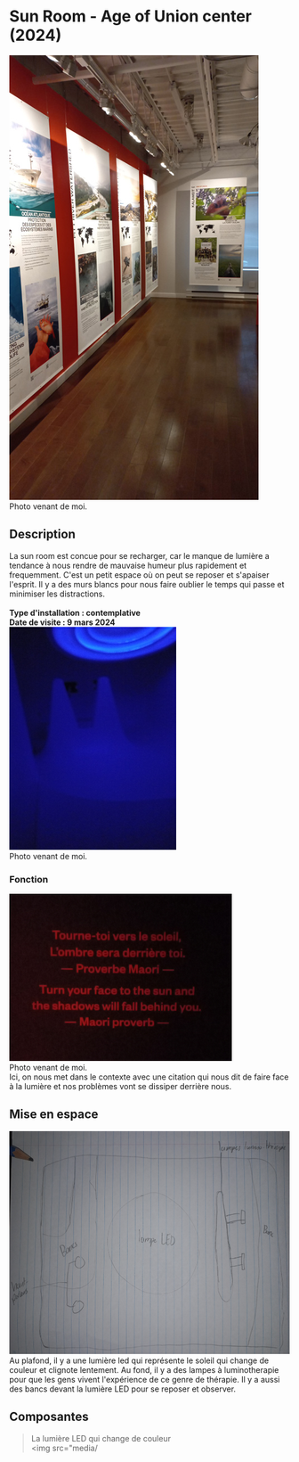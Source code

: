 # Sun Room - Age of Union center (2024)
![photo](media/lieu_expo_sun_room.jpg) <br>
Photo venant de moi.
## Description 
La sun room est concue pour se recharger, car le manque de lumière a tendance à nous rendre
de mauvaise humeur plus rapidement et frequemment. C'est un petit espace où on peut se reposer 
et s'apaiser l'esprit. Il y a des murs blancs pour nous faire oublier le temps qui passe et
minimiser les distractions. <br>
<br>
**Type d'installation : contemplative** <br>
**Date de visite : 9 mars 2024** <br>
<img src="media/vue_ensemble_salle.jpg" width="300" height="400"> <br>
Photo venant de moi.
### Fonction
<img src="media/fonction_citation.jpg" width="400" height="300"> <br>
Photo venant de moi. <br>
Ici, on nous met dans le contexte avec une citation qui nous dit de faire face à la lumière
et nos problèmes vont se dissiper derrière nous.
## Mise en espace
<img src="media/mise_expo_sun_room.jpg" width="550" height="400">
Au plafond, il y a une lumière led qui représente le soleil qui change de couleur et clignote 
lentement. Au fond, il y a des lampes à luminotherapie pour que les gens vivent l'expérience de 
ce genre de thérapie. Il y a aussi des bancs devant la lumière LED pour se reposer et observer.

## Composantes 
> La lumière LED qui change de couleur <br>
<img src="media/

